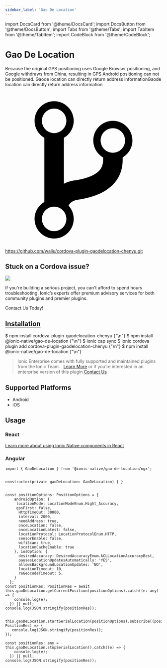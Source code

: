 ```yaml
---
sidebar_label: 'Gao De Location'
---
```


import DocsCard from '@theme/DocsCard';
import DocsButton from '@theme/DocsButton';
import Tabs from '@theme/Tabs';
import TabItem from '@theme/TabItem';
import CodeBlock from '@theme/CodeBlock';

# Gao De Location

Because the original GPS positioning uses Google Browser positioning, and Google withdraws from China, resulting in GPS Android positioning can not be positioned.
Gaode location can directly return address informationGaode location can directly return address information

<p><a href="https://github.com/waliu/cordova-plugin-gaodelocation-chenyu.git" target="_blank" rel="noopener" className="git-link">
  <svg viewBox="0 0 512 512"><path d="M416 160c0-35.3-28.7-64-64-64s-64 28.7-64 64c0 23.7 12.9 44.3 32 55.4v8.6c0 19.9-7.8 33.7-25.3 44.9-15.4 9.8-38.1 17.1-67.5 21.5-14 2.1-25.7 6-35.2 10.7V151.4c19.1-11.1 32-31.7 32-55.4 0-35.3-28.7-64-64-64S96 60.7 96 96c0 23.7 12.9 44.3 32 55.4v209.2c-19.1 11.1-32 31.7-32 55.4 0 35.3 28.7 64 64 64s64-28.7 64-64c0-16.6-6.3-31.7-16.7-43.1 1.9-4.9 9.7-16.3 29.4-19.3 38.8-5.8 68.9-15.9 92.3-30.8 36-22.8 55-57 55-98.8v-8.6c19.1-11.1 32-31.7 32-55.4zM160 56c22.1 0 40 17.9 40 40s-17.9 40-40 40-40-17.9-40-40 17.9-40 40-40zm0 400c-22.1 0-40-17.9-40-40s17.9-40 40-40 40 17.9 40 40-17.9 40-40 40zm192-256c-22.1 0-40-17.9-40-40s17.9-40 40-40 40 17.9 40 40-17.9 40-40 40z"></path></svg> https://github.com/waliu/cordova-plugin-gaodelocation-chenyu.git
</a></p>

<h2>Stuck on a Cordova issue?</h2>
<DocsCard className="cordova-ee-card" header="Don't waste precious time on plugin issues." href="https://ionicframework.com/sales?product_of_interest=Ionic%20Native">
  <div>
    <img src={require('./_assets/img/native-cordova-bot.png').default} class="cordova-ee-img" />
    <p>If you're building a serious project, you can't afford to spend hours troubleshooting. Ionic’s experts offer premium advisory services for both community plugins and premier plugins.</p>
    <DocsButton className="native-ee-detail">Contact Us Today!</DocsButton>
  </div>
</DocsCard>

<h2 id="installation">
  <a href="#installation">Installation</a>
</h2>
<Tabs groupId="runtime" defaultValue="Capacitor" values={[
  {value: 'Capacitor', label: 'Capacitor'},
  {value: 'Cordova', label: 'Cordova'},
  {value: 'Enterprise', label: 'Enterprise'},
]}>
  <TabItem value="Capacitor">
    <CodeBlock className="language-shell">
      $ npm install cordova-plugin-gaodelocation-chenyu {"\n"}
      $ npm install @ionic-native/gao-de-location {"\n"}
      $ ionic cap sync
    </CodeBlock>
  </TabItem>
  <TabItem value="Cordova">
    <CodeBlock className="language-shell">
      $ ionic cordova plugin add cordova-plugin-gaodelocation-chenyu {"\n"}
      $ npm install @ionic-native/gao-de-location {"\n"}
    </CodeBlock>
  </TabItem>
  <TabItem value="Enterprise">
    <blockquote>Ionic Enterprise comes with fully supported and maintained plugins from the Ionic Team. &nbsp;
      <a class="btn" href="https://ionic.io/docs/premier-plugins">Learn More</a> or if you're interested in an enterprise version of this plugin <a class="btn" href="https://ionicframework.com/sales?product_of_interest=Ionic%20Enterprise%20Engine">Contact Us</a></blockquote>
  </TabItem>
</Tabs>

## Supported Platforms

- Android
- iOS

## Usage

### React

[Learn more about using Ionic Native components in React](../native-community.md#react)

### Angular

```tsx
import { GaoDeLocation } from '@ionic-native/gao-de-location/ngx';


constructor(private gaoDeLocation: GaoDeLocation) { }


const positionOptions: PositionOptions = {
    androidOption: {
     locationMode: LocationModeEnum.Hight_Accuracy,
     gpsFirst: false,
      HttpTimeOut: 30000,
      interval: 2000,
      needAddress: true,
      onceLocation: false,
      onceLocationLatest: false,
      locationProtocol: LocationProtocolEnum.HTTP,
      sensorEnable: false,
      wifiScan: true,
      locationCacheEnable: true
    }, iosOption: {
      desiredAccuracy: DesiredAccuracyEnum.kCLLocationAccuracyBest,
      pausesLocationUpdatesAutomatically: 'YES',
      allowsBackgroundLocationUpdates: 'NO',
      locationTimeout: 10,
      reGeocodeTimeout: 5,
    }
  };
const positionRes: PositionRes = await this.gaoDeLocation.getCurrentPosition(positionOptions).catch((e: any) => {
    console.log(e);
  }) || null;
console.log(JSON.stringify(positionRes));


this.gaoDeLocation.startSerialLocation(positionOptions).subscribe((positionRes: PositionRes) => {
   console.log(JSON.stringify(positionRes));
});

const positionRes: any = this.gaoDeLocation.stopSerialLocation().catch((e) => {
    console.log(e);
  }) || null;
console.log(JSON.stringify(positionRes));

```
